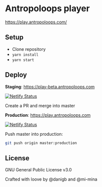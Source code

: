 # Antropoloops player


https://play.antropoloops.com/



## Setup

- Clone repository
- `yarn install`
- `yarn start`

## Deploy

**Staging**: https://play-beta.antropoloops.com

[![Netlify Status](https://api.netlify.com/api/v1/badges/284452e7-f4ca-42a7-bd30-52e5a5fe66d2/deploy-status)](https://app.netlify.com/sites/agitated-wright-68b7c5/deploys)


Create a PR and merge into master

**Production**: https://play.antropoloops.com

[![Netlify Status](https://api.netlify.com/api/v1/badges/de935516-fe15-4ba1-b043-c0fd022552c6/deploy-status)](https://app.netlify.com/sites/mystifying-franklin-00dbbc/deploys)


Push master into production:
```bash
git push origin master:production
```


## License

GNU General Public License v3.0

Crafted with loove by @danigb and @mi-mina







